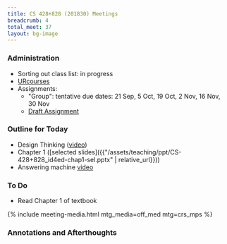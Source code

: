 ```yaml
---
title: CS 428+828 (201830) Meetings
breadcrumb: 4
total_meet: 37
layout: bg-image
---
```

### Administration

* Sorting out class list: in progress
* [URcourses](https://urcourses.uregina.ca/course/view.php?id=2084)
* Assignments:
  * "Group": tentative due dates: 21 Sep, 5 Oct, 19 Oct, 2 Nov, 16 Nov, 30 Nov
  * [Draft Assignment](../../assignments/i-or-g/01-proposal.html)

### Outline for Today
<!-- https://www.youtube.com/watch?v=WrdSkqRypsg -->
* Design Thinking ([video](https://www.youtube.com/watch?v=pXtN4y3O35M))
* Chapter 1 ([selected slides]({{"/assets/teaching/ppt/CS-428+828_id4ed-chap1-sel.pptx" | relative_url}}))
* Answering machine [video](https://vimeo.com/19930744)

### To Do

* Read Chapter 1 of textbook

{% include meeting-media.html mtg_media=off_med mtg=crs_mps %}

### Annotations and Afterthoughts
